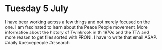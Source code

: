 # Tuesday 5 July
I have been working across a few things and not merely focused on the one. I am fascinated to learn about the Peace People movement. More information about the history of Twinbrook in th 1970s and the TTA and more reason to get files sorted with PRONI. I have to write that email ASAP. #daily #peacepeople #research